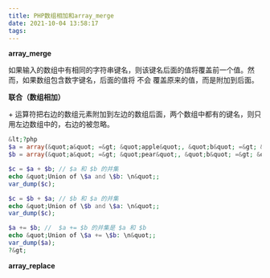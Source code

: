 ```yaml
---
title: PHP数组相加和array_merge
date: 2021-10-04 13:58:17
tags:
---
```


**array_merge**

如果输入的数组中有相同的字符串键名，则该键名后面的值将覆盖前一个值。然而，如果数组包含数字键名，后面的值将 不会 覆盖原来的值，而是附加到后面。

**联合（数组相加）**

\+ 运算符把右边的数组元素附加到左边的数组后面，两个数组中都有的键名，则只用左边数组中的，右边的被忽略。

```php
&lt;?php
$a = array(&quot;a&quot; =&gt; &quot;apple&quot;, &quot;b&quot; =&gt; &quot;banana&quot;);
$b = array(&quot;a&quot; =&gt; &quot;pear&quot;, &quot;b&quot; =&gt; &quot;strawberry&quot;, &quot;c&quot; =&gt; &quot;cherry&quot;);

$c = $a + $b; // $a 和 $b 的并集
echo &quot;Union of \$a and \$b: \n&quot;;
var_dump($c);

$c = $b + $a; // $b 和 $a 的并集
echo &quot;Union of \$b and \$a: \n&quot;;
var_dump($c);

$a += $b; //  $a += $b 的并集是 $a 和 $b
echo &quot;Union of \$a += \$b: \n&quot;;
var_dump($a);
?&gt;

```

**array_replace**